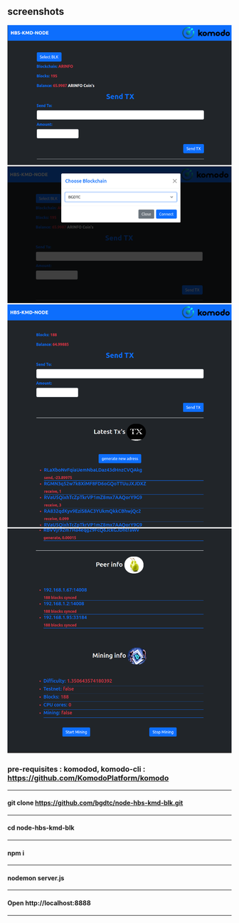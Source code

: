  ## screenshots 
 ![](https://github.com/bgdtc/node-hbs-kmd-blk/blob/dev/update-1.png)
  ![](https://github.com/bgdtc/node-hbs-kmd-blk/blob/dev/update-2.png)
 ![](https://github.com/bgdtc/node-hbs-kmd-blk/blob/main/home1.png)
  ![](https://github.com/bgdtc/node-hbs-kmd-blk/blob/main/home2.png)
 
 
 
 
 
 ### pre-requisites : komodod, komodo-cli : https://github.com/KomodoPlatform/komodo 
-------------------------------------------------------------------------------------
 #### git clone https://github.com/bgdtc/node-hbs-kmd-blk.git
 -------------------------------------------------------------------------------------
 #### cd node-hbs-kmd-blk
 -------------------------------------------------------------------------------------
 #### npm i
 -------------------------------------------------------------------------------------
 #### nodemon server.js
 -------------------------------------------------------------------------------------
 #### Open http://localhost:8888 
 -------------------------------------------------------------------------------------
